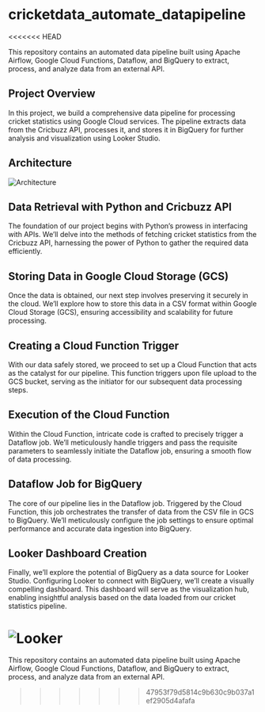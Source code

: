 # cricketdata_automate_datapipeline
<<<<<<< HEAD

This repository contains an automated data pipeline built using Apache Airflow, Google Cloud Functions, Dataflow, and BigQuery to extract, process, and analyze data from an external API.

## Project Overview

In this project, we build a comprehensive data pipeline for processing cricket statistics using Google Cloud services. The pipeline extracts data from the Cricbuzz API, processes it, and stores it in BigQuery for further analysis and visualization using Looker Studio.

## Architecture

![Architecture](https://github.com/vishal-bulbule/cricket-stat-data-engineering-project/blob/master/Architecture.png)

## Data Retrieval with Python and Cricbuzz API
The foundation of our project begins with Python’s prowess in interfacing with APIs. We’ll delve into the methods of fetching cricket statistics from the Cricbuzz API, harnessing the power of Python to gather the required data efficiently.

## Storing Data in Google Cloud Storage (GCS)
Once the data is obtained, our next step involves preserving it securely in the cloud. We’ll explore how to store this data in a CSV format within Google Cloud Storage (GCS), ensuring accessibility and scalability for future processing.

## Creating a Cloud Function Trigger
With our data safely stored, we proceed to set up a Cloud Function that acts as the catalyst for our pipeline. This function triggers upon file upload to the GCS bucket, serving as the initiator for our subsequent data processing steps.

## Execution of the Cloud Function
Within the Cloud Function, intricate code is crafted to precisely trigger a Dataflow job. We’ll meticulously handle triggers and pass the requisite parameters to seamlessly initiate the Dataflow job, ensuring a smooth flow of data processing.

## Dataflow Job for BigQuery
The core of our pipeline lies in the Dataflow job. Triggered by the Cloud Function, this job orchestrates the transfer of data from the CSV file in GCS to BigQuery. We’ll meticulously configure the job settings to ensure optimal performance and accurate data ingestion into BigQuery.

## Looker Dashboard Creation
Finally, we’ll explore the potential of BigQuery as a data source for Looker Studio. Configuring Looker to connect with BigQuery, we’ll create a visually compelling dashboard. This dashboard will serve as the visualization hub, enabling insightful analysis based on the data loaded from our cricket statistics pipeline.

![Looker](https://github.com/vishal-bulbule/cricket-stat-data-engineering-project/blob/master/Looker.png)
=======
This repository contains an automated data pipeline built using Apache Airflow, Google Cloud Functions, Dataflow, and BigQuery to extract, process, and analyze data from an external API.
>>>>>>> 47953f79d5814c9b630c9b037a1ef2905d4afafa

